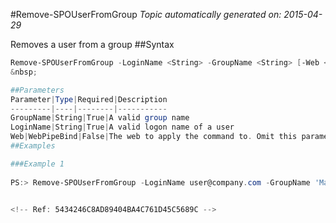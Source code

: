 #Remove-SPOUserFromGroup
*Topic automatically generated on: 2015-04-29*

Removes a user from a group
##Syntax
```powershell
Remove-SPOUserFromGroup -LoginName <String> -GroupName <String> [-Web <WebPipeBind>]```
&nbsp;

##Parameters
Parameter|Type|Required|Description
---------|----|--------|-----------
GroupName|String|True|A valid group name
LoginName|String|True|A valid logon name of a user
Web|WebPipeBind|False|The web to apply the command to. Omit this parameter to use the current web.
##Examples

###Example 1
    
PS:> Remove-SPOUserFromGroup -LoginName user@company.com -GroupName 'Marketing Site Members'


<!-- Ref: 5434246C8AD89404BA4C761D45C5689C -->